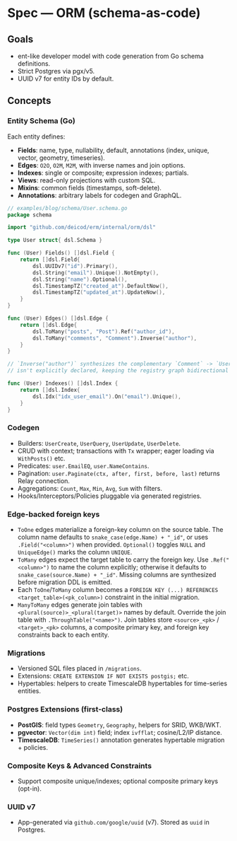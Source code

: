# Spec — ORM (schema-as-code)

## Goals
- ent-like developer model with code generation from Go schema definitions.
- Strict Postgres via pgx/v5.
- UUID v7 for entity IDs by default.

## Concepts

### Entity Schema (Go)
Each entity defines:
- **Fields**: name, type, nullability, default, annotations (index, unique, vector, geometry, timeseries).
- **Edges**: `O2O`, `O2M`, `M2M`, with inverse names and join options.
- **Indexes**: single or composite; expression indexes; partials.
- **Views**: read-only projections with custom SQL.
- **Mixins**: common fields (timestamps, soft-delete).
- **Annotations**: arbitrary labels for codegen and GraphQL.

```go
// examples/blog/schema/User.schema.go
package schema

import "github.com/deicod/erm/internal/orm/dsl"

type User struct{ dsl.Schema }

func (User) Fields() []dsl.Field {
    return []dsl.Field{
        dsl.UUIDv7("id").Primary(),
        dsl.String("email").Unique().NotEmpty(),
        dsl.String("name").Optional(),
        dsl.TimestampTZ("created_at").DefaultNow(),
        dsl.TimestampTZ("updated_at").UpdateNow(),
    }
}

func (User) Edges() []dsl.Edge {
    return []dsl.Edge{
        dsl.ToMany("posts", "Post").Ref("author_id"),
        dsl.ToMany("comments", "Comment").Inverse("author"),
    }
}

// `Inverse("author")` synthesizes the complementary `Comment` -> `User` edge during codegen if it
// isn't explicitly declared, keeping the registry graph bidirectional by default.

func (User) Indexes() []dsl.Index {
    return []dsl.Index{
        dsl.Idx("idx_user_email").On("email").Unique(),
    }
}
```

### Codegen
- Builders: `UserCreate`, `UserQuery`, `UserUpdate`, `UserDelete`.
- CRUD with context; transactions with `Tx` wrapper; eager loading via `WithPosts()` etc.
- Predicates: `user.EmailEQ`, `user.NameContains`.
- Pagination: `user.Paginate(ctx, after, first, before, last)` returns Relay connection.
- Aggregations: `Count`, `Max`, `Min`, `Avg`, `Sum` with filters.
- Hooks/Interceptors/Policies pluggable via generated registries.

### Edge-backed foreign keys
- `ToOne` edges materialize a foreign-key column on the source table. The column name defaults to `snake_case(edge.Name) + "_id"`, or uses `.Field("<column>")` when provided. `Optional()` toggles `NULL` and `UniqueEdge()` marks the column `UNIQUE`.
- `ToMany` edges expect the target table to carry the foreign key. Use `.Ref("<column>")` to name the column explicitly; otherwise it defaults to `snake_case(source.Name) + "_id"`. Missing columns are synthesized before migration DDL is emitted.
- Each `ToOne`/`ToMany` column becomes a `FOREIGN KEY (...) REFERENCES <target_table>(<pk_column>)` constraint in the initial migration.
- `ManyToMany` edges generate join tables with `<plural(source)>_<plural(target)>` names by default. Override the join table with `.ThroughTable("<name>")`. Join tables store `<source>_<pk>` / `<target>_<pk>` columns, a composite primary key, and foreign key constraints back to each entity.

### Migrations
- Versioned SQL files placed in `/migrations`.
- Extensions: `CREATE EXTENSION IF NOT EXISTS postgis;` etc.
- Hypertables: helpers to create TimescaleDB hypertables for time-series entities.

### Postgres Extensions (first-class)
- **PostGIS**: field types `Geometry`, `Geography`, helpers for SRID, WKB/WKT.
- **pgvector**: `Vector(dim int)` field; index `ivfflat`; cosine/L2/IP distance.
- **TimescaleDB**: `TimeSeries()` annotation generates hypertable migration + policies.

### Composite Keys & Advanced Constraints
- Support composite unique/indexes; optional composite primary keys (opt-in).

### UUID v7
- App-generated via `github.com/google/uuid` (v7). Stored as `uuid` in Postgres.
